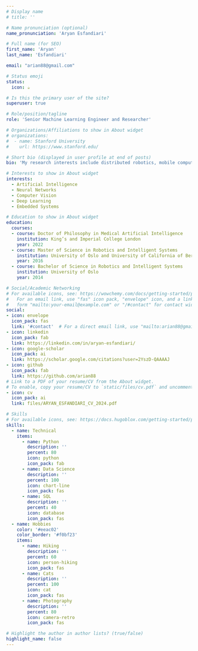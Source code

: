 ```yaml
---
# Display name
# title: ''

# Name pronunciation (optional)
name_pronunciation: 'Aryan Esfandiari'

# Full name (for SEO)
first_name: 'Aryan'
last_name: 'Esfandiari'

email: "arian88@gmail.com"

# Status emoji
status:
  icon: ☕️

# Is this the primary user of the site?
superuser: true

# Role/position/tagline
role: 'Senior Machine Learning Engineer and Researcher'

# Organizations/Affiliations to show in About widget
# organizations:
#  - name: Stanford University
#    url: https://www.stanford.edu/

# Short bio (displayed in user profile at end of posts)
bio: 'My research interests include distributed robotics, mobile computing and programmable matter.'

# Interests to show in About widget
interests:
  - Artificial Intelligence
  - Neural Networks
  - Computer Vision
  - Deep Learning
  - Embedded Systems

# Education to show in About widget
education:
  courses:
  - course: Doctor of Philosophy in Medical Artificial Intelligence
    institution: King’s and Imperial College London
    year: 2022
  - course: Master of Science in Robotics and Intelligent Systems
    institution: University of Oslo and University of California of Berkeley
    year: 2016
  - course: Bachelor of Science in Robotics and Intelligent Systems
    institution: University of Oslo
    year: 2014

# Social/Academic Networking
# For available icons, see: https://wowchemy.com/docs/getting-started/page-builder/#icons
#   For an email link, use "fas" icon pack, "envelope" icon, and a link in the
#   form "mailto:your-email@example.com" or "/#contact" for contact widget.
social:
- icon: envelope
  icon_pack: fas
  link: '#contact'  # For a direct email link, use "mailto:arian88@gmail.com".
- icon: linkedin
  icon_pack: fab
  link: https://linkedin.com/in/aryan-esfandiari/
- icon: google-scholar
  icon_pack: ai
  link: https://scholar.google.com/citations?user=2YszD-QAAAAJ
- icon: github
  icon_pack: fab
  link: https://github.com/arian88
# Link to a PDF of your resume/CV from the About widget.
# To enable, copy your resume/CV to `static/files/cv.pdf` and uncomment the lines below.
- icon: cv
  icon_pack: ai
  link: files/ARYAN_ESFANDIARI_CV_2024.pdf

# Skills
# For available icons, see: https://docs.hugoblox.com/getting-started/page-builder/#icons
skills:
  - name: Technical
    items:
      - name: Python
        description: ''
        percent: 80
        icon: python
        icon_pack: fab
      - name: Data Science
        description: ''
        percent: 100
        icon: chart-line
        icon_pack: fas
      - name: SQL
        description: ''
        percent: 40
        icon: database
        icon_pack: fas
  - name: Hobbies
    color: '#eeac02'
    color_border: '#f0bf23'
    items:
      - name: Hiking
        description: ''
        percent: 60
        icon: person-hiking
        icon_pack: fas
      - name: Cats
        description: ''
        percent: 100
        icon: cat
        icon_pack: fas
      - name: Photography
        description: ''
        percent: 80
        icon: camera-retro
        icon_pack: fas

# Highlight the author in author lists? (true/false)
highlight_name: false
---
```

